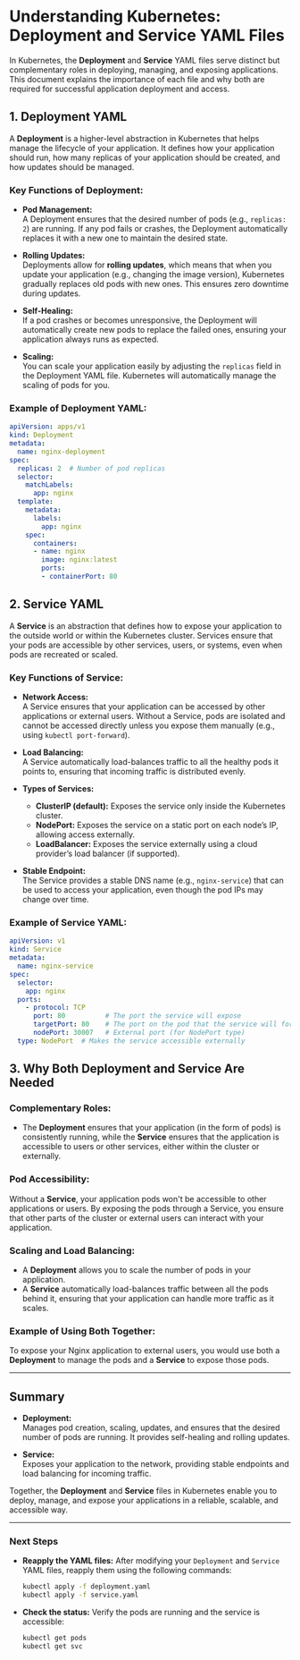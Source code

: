 
# Understanding Kubernetes: Deployment and Service YAML Files

In Kubernetes, the **Deployment** and **Service** YAML files serve distinct but complementary roles in deploying, managing, and exposing applications. This document explains the importance of each file and why both are required for successful application deployment and access.

## 1. Deployment YAML

A **Deployment** is a higher-level abstraction in Kubernetes that helps manage the lifecycle of your application. It defines how your application should run, how many replicas of your application should be created, and how updates should be managed.

### Key Functions of Deployment:

- **Pod Management:**  
  A Deployment ensures that the desired number of pods (e.g., `replicas: 2`) are running. If any pod fails or crashes, the Deployment automatically replaces it with a new one to maintain the desired state.
  
- **Rolling Updates:**  
  Deployments allow for **rolling updates**, which means that when you update your application (e.g., changing the image version), Kubernetes gradually replaces old pods with new ones. This ensures zero downtime during updates.

- **Self-Healing:**  
  If a pod crashes or becomes unresponsive, the Deployment will automatically create new pods to replace the failed ones, ensuring your application always runs as expected.

- **Scaling:**  
  You can scale your application easily by adjusting the `replicas` field in the Deployment YAML file. Kubernetes will automatically manage the scaling of pods for you.

### Example of Deployment YAML:
```yaml
apiVersion: apps/v1
kind: Deployment
metadata:
  name: nginx-deployment
spec:
  replicas: 2  # Number of pod replicas
  selector:
    matchLabels:
      app: nginx
  template:
    metadata:
      labels:
        app: nginx
    spec:
      containers:
      - name: nginx
        image: nginx:latest
        ports:
        - containerPort: 80
```

## 2. Service YAML

A **Service** is an abstraction that defines how to expose your application to the outside world or within the Kubernetes cluster. Services ensure that your pods are accessible by other services, users, or systems, even when pods are recreated or scaled.

### Key Functions of Service:

- **Network Access:**  
  A Service ensures that your application can be accessed by other applications or external users. Without a Service, pods are isolated and cannot be accessed directly unless you expose them manually (e.g., using `kubectl port-forward`).

- **Load Balancing:**  
  A Service automatically load-balances traffic to all the healthy pods it points to, ensuring that incoming traffic is distributed evenly.

- **Types of Services:**
  - **ClusterIP (default):** Exposes the service only inside the Kubernetes cluster.
  - **NodePort:** Exposes the service on a static port on each node’s IP, allowing access externally.
  - **LoadBalancer:** Exposes the service externally using a cloud provider’s load balancer (if supported).

- **Stable Endpoint:**  
  The Service provides a stable DNS name (e.g., `nginx-service`) that can be used to access your application, even though the pod IPs may change over time.

### Example of Service YAML:
```yaml
apiVersion: v1
kind: Service
metadata:
  name: nginx-service
spec:
  selector:
    app: nginx
  ports:
    - protocol: TCP
      port: 80          # The port the service will expose
      targetPort: 80    # The port on the pod that the service will forward traffic to
      nodePort: 30007   # External port (for NodePort type)
  type: NodePort  # Makes the service accessible externally
```

## 3. Why Both Deployment and Service Are Needed

### Complementary Roles:
- The **Deployment** ensures that your application (in the form of pods) is consistently running, while the **Service** ensures that the application is accessible to users or other services, either within the cluster or externally.

### Pod Accessibility:
Without a **Service**, your application pods won't be accessible to other applications or users. By exposing the pods through a Service, you ensure that other parts of the cluster or external users can interact with your application.

### Scaling and Load Balancing:
- A **Deployment** allows you to scale the number of pods in your application.
- A **Service** automatically load-balances traffic between all the pods behind it, ensuring that your application can handle more traffic as it scales.

### Example of Using Both Together:
To expose your Nginx application to external users, you would use both a **Deployment** to manage the pods and a **Service** to expose those pods.

---

## Summary

- **Deployment:**  
  Manages pod creation, scaling, updates, and ensures that the desired number of pods are running. It provides self-healing and rolling updates.
  
- **Service:**  
  Exposes your application to the network, providing stable endpoints and load balancing for incoming traffic.

Together, the **Deployment** and **Service** files in Kubernetes enable you to deploy, manage, and expose your applications in a reliable, scalable, and accessible way.

---

### Next Steps

- **Reapply the YAML files:**
   After modifying your `Deployment` and `Service` YAML files, reapply them using the following commands:
   ```bash
   kubectl apply -f deployment.yaml
   kubectl apply -f service.yaml
   ```

- **Check the status:**
   Verify the pods are running and the service is accessible:
   ```bash
   kubectl get pods
   kubectl get svc
   ```

